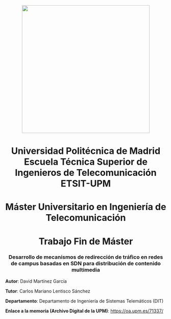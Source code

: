 <div align="center"><img src="https://github.com/martinezgarciadavid/privado-tfm-muit-etsit-upm/blob/main/Recursos/etsit_logo.png" width="400"/></div>

<div align="center"><h1>Universidad Politécnica de Madrid</br>Escuela Técnica Superior de Ingenieros de Telecomunicación</br>ETSIT-UPM</h1></div>

<div align="center"><h1>Máster Universitario en Ingeniería de Telecomunicación</h1></div>

<div align="center"><h1>Trabajo Fin de Máster</h1></div>

<div align="center"><h3>Desarrollo de mecanismos de redirección de tráfico en redes de campus basadas en SDN para distribución de contenido multimedia</h3></div>

**Autor**: David Martínez García

**Tutor**: Carlos Mariano Lentisco Sánchez

**Departamento**: Departamento de Ingeniería de Sistemas Telemáticos (DIT)

**Enlace a la memoria (Archivo Digital de la UPM)**: <https://oa.upm.es/71337/>
